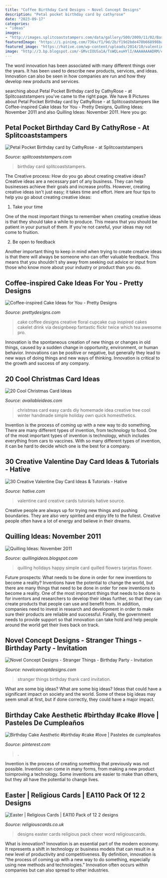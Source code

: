 ```yaml
---
title: "Coffee Birthday Card Designs ~ Novel Concept Designs"
description: "Petal pocket birthday card by cathyrose"
date: "2023-09-17"
categories:
- "ideas"
images:
- "http://images.splitcoaststampers.com/data/gallery/500/2009/11/02/Basic-Gray-birthday-wcopy_by_CathyRose.jpg"
featuredImage: "https://i.pinimg.com/736x/f1/9d/2b/f19d2bde470b668998babad385f3e8f7.jpg"
featured_image: "https://hative.com/wp-content/uploads/2014/10/valentine-card-ideas/21-valentine-card-ideas.jpg"
image: "http://3.bp.blogspot.com/-GMvcIOUSa1A/TsWQLeuHYlI/AAAAAAAADRM/ceA0C3qVR60/s1600/DSC_0093.JPG"
---
```



The word innovation has been associated with many different things over the years. It has been used to describe new products, services, and ideas. Innovation can also be seen in how companies are run and how they develop new products and services.

	

		
searching about Petal Pocket Birthday card by CathyRose - at Splitcoaststampers you've came to the right page. We have 8 Pictures about Petal Pocket Birthday card by CathyRose - at Splitcoaststampers like Coffee-inspired Cake Ideas for You - Pretty Designs, Quilling Ideas: November 2011 and also Quilling Ideas: November 2011. Here you go:
		
    
## Petal Pocket Birthday Card By CathyRose - At Splitcoaststampers

<img loading=lazy src="http://images.splitcoaststampers.com/data/gallery/500/2009/11/02/Basic-Gray-birthday-wcopy_by_CathyRose.jpg" onerror="this.onerror=null;this.src='https://tse1.mm.bing.net/th?id=OIP.JpMLBk9F4SEzfVC2_ME5kAHaI-&amp;pid=15.1';" alt="Petal Pocket Birthday card by CathyRose - at Splitcoaststampers">

_Source: splitcoaststampers.com_

>birthday card splitcoaststampers. 

	

The Creative process: How do you go about creating creative ideas?
Creative ideas are a necessary part of any business. They can help businesses achieve their goals and increase profits. However, creating creative ideas isn't just easy; it takes time and effort. Here are four tips to help you go about creating creative ideas:
1. Take your time

One of the most important things to remember when creating creative ideas is that they should take a while to produce. This means that you should be patient in your pursuit of them. If you're not careful, your ideas may not come to fruition.

2. Be open to feedback

Another important thing to keep in mind when trying to create creative ideas is that there will always be someone who can offer valuable feedback. This means that you shouldn't shy away from seeking out advice or input from those who know more about your industry or product than you do.

    
## Coffee-inspired Cake Ideas For You - Pretty Designs

<img loading=lazy src="https://www.prettydesigns.com/wp-content/uploads/2015/01/Floral-Coffee-Cake.jpg" onerror="this.onerror=null;this.src='https://tse4.mm.bing.net/th?id=OIP.GTHIPcqQdLKPiPPFnTj-AAHaFj&amp;pid=15.1';" alt="Coffee-inspired Cake Ideas for You - Pretty Designs">

_Source: prettydesigns.com_

>cake coffee designs creative floral cupcake cup inspired cakes cakelet drink via designbeep fantastic flickr twice which tea awesome pro. 

	

Innovation is the spontaneous creation of new things or changes in old things, caused by a sudden change in opportunity, environment, or human behavior. Innovations can be positive or negative, but generally they lead to new ways of doing things and new ways of thinking. Innovation is critical to the growth and success of any company.

    
## 20 Cool Christmas Card Ideas

<img loading=lazy src="http://availableideas.com/wp-content/uploads/2015/11/Homemade-Christmas-Card-Idea.jpg" onerror="this.onerror=null;this.src='https://tse4.mm.bing.net/th?id=OIP.kHOtryA2YO2B1RkscnNAjwHaLJ&amp;pid=15.1';" alt="20 Cool Christmas Card Ideas">

_Source: availableideas.com_

>christmas card easy cards diy homemade idea creative tree cool winter handmade simple holiday own quick homesthetics. 

	

Invention is the process of coming up with a new way to do something. There are many different types of invention, from technology to food. One of the most important types of invention is technology, which includes everything from cars to vaccines. With so many different types of invention, it can be hard to decide which one is the best for a company.

    
## 30 Creative Valentine Day Card Ideas &amp; Tutorials - Hative

<img loading=lazy src="https://hative.com/wp-content/uploads/2014/10/valentine-card-ideas/21-valentine-card-ideas.jpg" onerror="this.onerror=null;this.src='https://tse3.mm.bing.net/th?id=OIP.Kh-ebkgmYmMm6U7CKtKsqgHaFX&amp;pid=15.1';" alt="30 Creative Valentine Day Card Ideas &amp; Tutorials - Hative">

_Source: hative.com_

>valentine card creative cards tutorials hative source. 

	

Creative people are always up for trying new things and pushing boundaries. They are also very spirited and enjoy life to the fullest. Creative people often have a lot of energy and believe in their dreams.

    
## Quilling Ideas: November 2011

<img loading=lazy src="http://3.bp.blogspot.com/-GMvcIOUSa1A/TsWQLeuHYlI/AAAAAAAADRM/ceA0C3qVR60/s1600/DSC_0093.JPG" onerror="this.onerror=null;this.src='https://tse2.mm.bing.net/th?id=OIP.BrO2hiZyFGvwmy0bh6QdxQHaLG&amp;pid=15.1';" alt="Quilling Ideas: November 2011">

_Source: quillingideas.blogspot.com_

>quilling holidays happy simple card quilled flowers tarjetas flower. 

	

Future prospects: What needs to be done in order for new inventions to become a reality?
Inventions have the potential to change the world, but there are many things that need to be done in order for new inventions to become a reality. One of the most important things that needs to be done is for inventors and researchers to develop their ideas further, so that they can create products that people can use and benefit from. In addition, companies need to invest in research and development in order to make sure their products are reliable and successful. Finally, the government needs to provide support so that innovation can take hold and help people around the world get their lives back on track.

    
## Novel Concept Designs - Stranger Things - Birthday Party - Invitation

<img loading=lazy src="https://cdn.shopify.com/s/files/1/0248/3042/products/StrangerThingsChalkThanksPROMO_d95cb66e-2a9b-4748-91ab-2f4f4a4c9156_1024x1024.jpg?v=1516815362" onerror="this.onerror=null;this.src='https://tse4.mm.bing.net/th?id=OIP.IaIy5Ye0cD9IbmuEWQ_o7QHaGs&amp;pid=15.1';" alt="Novel Concept Designs - Stranger Things - Birthday Party - Invitation">

_Source: novelconceptdesigns.com_

>stranger things birthday thank card invitation. 

	

What are some big ideas?
What are some big ideas? Ideas that could have a significant impact on society and the world. Some of these big ideas may seem small at first, but if done correctly, they could have a major impact.

    
## Birthday Cake Aesthetic #birthday #cake #love | Pasteles De Cumpleaños

<img loading=lazy src="https://i.pinimg.com/736x/f1/9d/2b/f19d2bde470b668998babad385f3e8f7.jpg" onerror="this.onerror=null;this.src='https://tse4.mm.bing.net/th?id=OIP.5LcvKB-hWgWfU4GIU95FowHaHS&amp;pid=15.1';" alt="Birthday Cake Aesthetic #birthday #cake #love | Pasteles de cumpleaños">

_Source: pinterest.com_

>. 

	

Invention is the process of creating something that previously was not possible. Invention can come in many forms, from making a new product toimproving a technology. Some inventions are easier to make than others, but they all have the potential to change lives.

    
## Easter | Religious Cards | EA110 Pack Of 12 2 Designs

<img loading=lazy src="https://www.religiouscards.co.uk/wp-content/uploads/2015/01/EA110-1-1-715x1024.png" onerror="this.onerror=null;this.src='https://tse1.mm.bing.net/th?id=OIP.4WqFBK19PQLOCqUXgkpbMQHaKm&amp;pid=15.1';" alt="Easter | Religious Cards | EA110 Pack of 12 2 designs">

_Source: religiouscards.co.uk_

>designs easter cards religious pack cheer word religiouscards. 

	

What is innovation?
Innovation is an essential part of the modern economy. It represents a shift in technology or business models that can result in a new level of productivity and competitiveness. By definition, innovation is “the process of coming up with a new way to do something, especially using new methods and technologies.” Innovation often occurs within companies but can also spread to other industries.

